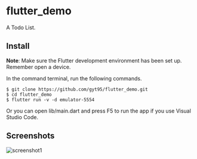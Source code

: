 # flutter_demo

A Todo List.

## Install

**Note**: Make sure the Flutter development environment has been set up. Remember open a device.

In the command terminal, run the following commands.

    $ git clone https://github.com/gyt95/flutter_demo.git
    $ cd flutter_demo
    $ flutter run -v -d emulator-5554

Or you can open lib/main.dart and press F5 to run the app if you use Visual Studio Code.

## Screenshots

![screenshot1](https://github.com/gyt95/flutter_demo/blob/main/screenshots/image.png)